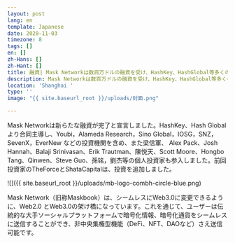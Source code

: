 ```yaml
---
layout: post
lang: en
template: Japanese
date: 2020-11-03
timezone: 8
tags: []
en: []
zh-Hans: []
zh-Hant: []
title: 融資| Mask Networkは数百万ドルの融資を受け、HashKey、HashGlobal等多くの機関が投資に参入
description: Mask Networkは数百万ドルの融資を受け、HashKey、HashGlobal等多くの機関が投資に参入
location: 'Shanghai '
type: ''
image: "{{ site.baseurl_root }}/uploads/封面.png"

---
```

Mask Networkは新らたな融資が完了と宣言しました。HashKey、Hash Globalより合同主導し、Youbi，Alameda Research，Sino Global，IOSG，SNZ，SevenX，EverNew などの投資機関を含め、また梁信軍、 Alex Pack、Josh Hannah、Balaji Srinivasan、Erik Trautman、陳悦天、Scott Moore、Hongbo Tang、Qinwen、Steve Guo、孫铭，劉杰等の個人投資家も参入しました。前回投資家のTheForceとShataCapitalは、投資を追加しました。

![]({{ site.baseurl_root }}/uploads/mb-logo-combh-circle-blue.png)

Mask Network（旧称Maskbook）は、シームレスにWeb3.0に変更できるように、Web2.0 とWeb3.0の架け橋になっています。これを通じて、ユーザーは伝統的な大手ソーシャルプラットフォームで暗号化情報、暗号化通貨をシームレスに送信することができ、非中央集権型機能（DeFi、NFT、DAOなど）さえ送信可能です。